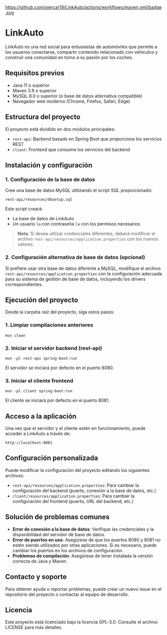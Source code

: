 https://github.com/oiercar19/LinkAuto/actions/workflows/maven.yml/badge.svg

# LinkAuto

LinkAuto es una red social para entusiastas de automóviles que permite a los usuarios conectarse, compartir contenido relacionado con vehículos y construir una comunidad en torno a su pasión por los coches.

## Requisitos previos

- Java 11 o superior
- Maven 3.9 o superior
- MySQL 8.0 o superior (o base de datos alternativa compatible)
- Navegador web moderno (Chrome, Firefox, Safari, Edge)

## Estructura del proyecto

El proyecto está dividido en dos módulos principales:
- `rest-api`: Backend basado en Spring Boot que proporciona los servicios REST
- `client`: Frontend que consume los servicios del backend

## Instalación y configuración

### 1. Configuración de la base de datos

Cree una base de datos MySQL utilizando el script SQL proporcionado:

```
rest-api/resources/dbsetup.sql
```

Este script creará:
- La base de datos de LinkAuto
- Un usuario `la` con contraseña `la` con los permisos necesarios

> **Nota**: Si desea utilizar credenciales diferentes, deberá modificar el archivo `rest-api/resources/application.properties` con los nuevos valores.

### 2. Configuración alternativa de base de datos (opcional)

Si prefiere usar otra base de datos diferente a MySQL, modifique el archivo `rest-api/resources/application.properties` con la configuración adecuada para su sistema de gestión de base de datos, incluyendo los drivers correspondientes.

## Ejecución del proyecto

Desde la carpeta raíz del proyecto, siga estos pasos:

### 1. Limpiar compilaciones anteriores

```
mvn clean
```

### 2. Iniciar el servidor backend (rest-api)

```
mvn -pl rest-api spring-boot:run
```

El servidor se iniciará por defecto en el puerto 8080.

### 3. Iniciar el cliente frontend

```
mvn -pl client spring-boot:run
```

El cliente se iniciará por defecto en el puerto 8081.

## Acceso a la aplicación

Una vez que el servidor y el cliente estén en funcionamiento, puede acceder a LinkAuto a través de:

```
http://localhost:8081
```

## Configuración personalizada

Puede modificar la configuración del proyecto editando los siguientes archivos:

- `rest-api/resources/application.properties`: Para cambiar la configuración del backend (puerto, conexión a la base de datos, etc.)
- `client/resources/application.properties`: Para cambiar la configuración del frontend (puerto, URL del backend, etc.)

## Solución de problemas comunes

- **Error de conexión a la base de datos**: Verifique las credenciales y la disponibilidad del servidor de base de datos.
- **Error de puertos en uso**: Asegúrese de que los puertos 8080 y 8081 no estén siendo utilizados por otras aplicaciones. Si es necesario, puede cambiar los puertos en los archivos de configuración.
- **Problemas de compilación**: Asegúrese de tener instalada la versión correcta de Java y Maven.

## Contacto y soporte

Para obtener ayuda o reportar problemas, puede crear un nuevo issue en el repositorio del proyecto o contactar al equipo de desarrollo.

## Licencia

Este proyecto está licenciado bajo la licencia GPL-3.0. Consulte el archivo LICENSE para más detalles.
